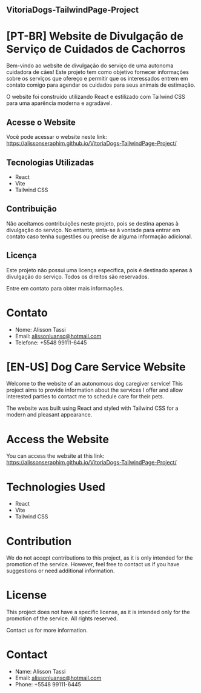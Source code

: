 ## VitoriaDogs-TailwindPage-Project

# [PT-BR] Website de Divulgação de Serviço de Cuidados de Cachorros

Bem-vindo ao website de divulgação do serviço de uma autonoma cuidadora de cães! Este projeto tem como objetivo fornecer informações sobre os serviços que ofereço e permitir que os interessados entrem em contato comigo para agendar os cuidados para seus animais de estimação.

O website foi construído utilizando React e estilizado com Tailwind CSS para uma aparência moderna e agradável.

## Acesse o Website

Você pode acessar o website neste link: https://alissonseraphim.github.io/VitoriaDogs-TailwindPage-Project/

## Tecnologias Utilizadas

- React
- Vite
- Tailwind CSS

## Contribuição

Não aceitamos contribuições neste projeto, pois se destina apenas à divulgação do serviço. No entanto, sinta-se à vontade para entrar em contato caso tenha sugestões ou precise de alguma informação adicional.

## Licença

Este projeto não possui uma licença específica, pois é destinado apenas à divulgação do serviço. Todos os direitos são reservados.

Entre em contato para obter mais informações.

# Contato
- Nome: Alisson Tassi
- Email: alissonluansc@hotmail.com
- Telefone: +5548 99111-6445

# [EN-US] Dog Care Service Website
Welcome to the website of an autonomous dog caregiver service! This project aims to provide information about the services I offer and allow interested parties to contact me to schedule care for their pets.

The website was built using React and styled with Tailwind CSS for a modern and pleasant appearance.

# Access the Website
You can access the website at this link: https://alissonseraphim.github.io/VitoriaDogs-TailwindPage-Project/

# Technologies Used
- React
- Vite
- Tailwind CSS

# Contribution
We do not accept contributions to this project, as it is only intended for the promotion of the service. However, feel free to contact us if you have suggestions or need additional information.

# License
This project does not have a specific license, as it is intended only for the promotion of the service. All rights reserved.

Contact us for more information.

# Contact
- Name: Alisson Tassi
- Email: alissonluansc@hotmail.com
- Phone: +5548 99111-6445
